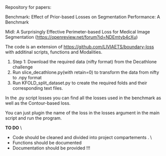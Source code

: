 Repository for papers:

Benchmark: Effect of Prior-based Losses on Segmentation Performance: A Benchmark

Midl: A Surprisingly Effective Perimeter-based Loss for Medical Image Segmentation (https://openreview.net/forum?id=NDEmtyb4cXu)

The code is an extension of https://github.com/LIVIAETS/boundary-loss with additinal scripts, functions and Modalities. 
1. Step 1: Download the required data (nifty format) from the Decathlone challenge
2. Run slice_decathlone.py(with retain=0) to transform the data from nifty to .npy format 
3. Run KFOLD_split_dataset.py to create the required folds and their corresponding text files. 


In the .py script losses you can find all the losses used in the benchmark as well as the Contour-based loss. 

You can just plugin the name of the loss in the losses argument in the main script and run the program. 


**TO DO** \\
- Code should be cleaned and divided into project compartements . \\
- Functions should be documented
- Documentation should be provided !!! 
